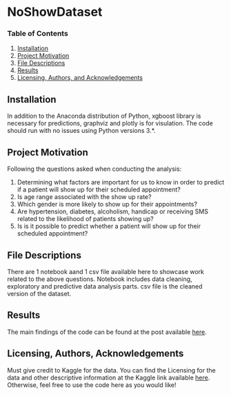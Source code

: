 # NoShowDataset

### Table of Contents
 
1. [Installation](#installation)
2. [Project Motivation](#motivation)
3. [File Descriptions](#files)
4. [Results](#results)
5. [Licensing, Authors, and Acknowledgements](#licensing)
 
## Installation <a name="installation"></a>
 
In addition to the Anaconda distribution of Python, xgboost library is necessary for predictions, graphviz and plotly is for visulation. The code should run with no issues using Python versions 3.*.
 
## Project Motivation<a name="motivation"></a>
 
Following the questions asked when conducting the analysis:
 
1. Determining what factors are important for us to know in order to predict if a patient will show up for their scheduled appointment?
2. Is age range associated with the show up rate?
3. Which gender is more likely to show up for their appointments?
4. Are hypertension, diabetes, alcoholism, handicap or receiving SMS related to the likelihood of patients showing up?
5. Is is it possible to predict whether a patient will show up for their scheduled appointment?
 
 
## File Descriptions <a name="files"></a>
 
There are 1 notebook aand 1 csv file available here to showcase work related to the above questions. Notebook includes data cleaning, exploratory and predictive data analysis parts. csv file is the cleaned version of the dataset.
 
## Results<a name="results"></a>
 
The main findings of the code can be found at the post available [here](https://medium.com/@esraar_92055/are-you-gonna-attend-your-medical-appointment-if-not-who-is-to-blame-for-this-5be9fdc3e0d4).
 
## Licensing, Authors, Acknowledgements<a name="licensing"></a>
 
Must give credit to Kaggle for the data.  You can find the Licensing for the data and other descriptive information at the Kaggle link available [here](https://www.kaggle.com/joniarroba/noshowappointments).  Otherwise, feel free to use the code here as you would like!

 
